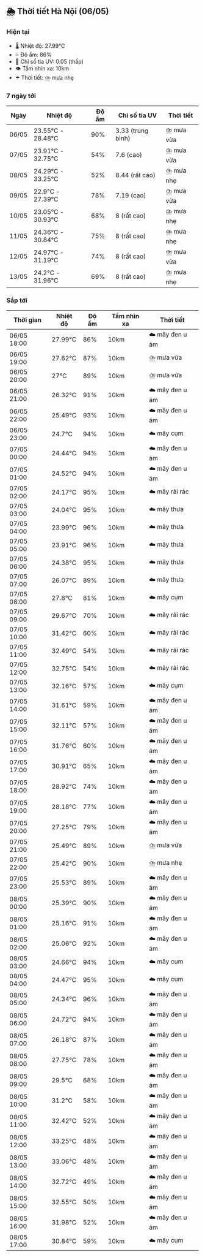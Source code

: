 ## 🌦️ Thời tiết Hà Nội (06/05)

### Hiện tại

- 🌡️ Nhiệt độ: 27.99℃
- 💦 Độ ẩm: 86%
- 🌟 Chỉ số tia UV: 0.05 (thấp)
- 👁️ Tầm nhìn xa: 10km
- ☂️ Thời tiết: ⛈️ mưa nhẹ

### 7 ngày tới

| Ngày | Nhiệt độ | Độ ẩm | Chỉ số tia UV | Thời tiết |
| --- | --- | --- | --- | --- |
| 06/05 | 23.55℃ - 28.48℃ | 90% | 3.33 (trung bình) | ⛈️ mưa vừa |
| 07/05 | 23.91℃ - 32.75℃ | 54% | 7.6 (cao) | ⛈️ mưa vừa |
| 08/05 | 24.29℃ - 33.25℃ | 52% | 8.44 (rất cao) | ⛈️ mưa nhẹ |
| 09/05 | 22.9℃ - 27.39℃ | 78% | 7.19 (cao) | ⛈️ mưa vừa |
| 10/05 | 23.05℃ - 30.93℃ | 68% | 8 (rất cao) | ⛈️ mưa nhẹ |
| 11/05 | 24.36℃ - 30.84℃ | 75% | 8 (rất cao) | ⛈️ mưa nhẹ |
| 12/05 | 24.97℃ - 31.19℃ | 74% | 8 (rất cao) | ⛈️ mưa vừa |
| 13/05 | 24.2℃ - 31.96℃ | 69% | 8 (rất cao) | ⛈️ mưa nhẹ |

### Sắp tới

| Thời gian | Nhiệt độ | Độ ẩm | Tầm nhìn xa | Thời tiết |
| --- | --- | --- | --- | --- |
| 06/05 18:00 | 27.99℃ | 86% | 10km | ☁️ mây đen u ám |
| 06/05 19:00 | 27.62℃ | 87% | 10km | ⛈️ mưa vừa |
| 06/05 20:00 | 27℃ | 89% | 10km | ⛈️ mưa vừa |
| 06/05 21:00 | 26.32℃ | 91% | 10km | ☁️ mây đen u ám |
| 06/05 22:00 | 25.49℃ | 93% | 10km | ☁️ mây đen u ám |
| 06/05 23:00 | 24.7℃ | 94% | 10km | ☁️ mây cụm |
| 07/05 00:00 | 24.44℃ | 94% | 10km | ☁️ mây đen u ám |
| 07/05 01:00 | 24.52℃ | 94% | 10km | ☁️ mây đen u ám |
| 07/05 02:00 | 24.17℃ | 95% | 10km | ☁️ mây rải rác |
| 07/05 03:00 | 24.04℃ | 95% | 10km | ☁️ mây thưa |
| 07/05 04:00 | 23.99℃ | 96% | 10km | ☁️ mây thưa |
| 07/05 05:00 | 23.91℃ | 96% | 10km | ☁️ mây thưa |
| 07/05 06:00 | 24.38℃ | 95% | 10km | ☁️ mây thưa |
| 07/05 07:00 | 26.07℃ | 89% | 10km | ☁️ mây thưa |
| 07/05 08:00 | 27.8℃ | 81% | 10km | ☁️ mây cụm |
| 07/05 09:00 | 29.67℃ | 70% | 10km | ☁️ mây rải rác |
| 07/05 10:00 | 31.42℃ | 60% | 10km | ☁️ mây rải rác |
| 07/05 11:00 | 32.49℃ | 54% | 10km | ☁️ mây rải rác |
| 07/05 12:00 | 32.75℃ | 54% | 10km | ☁️ mây rải rác |
| 07/05 13:00 | 32.16℃ | 57% | 10km | ☁️ mây cụm |
| 07/05 14:00 | 31.61℃ | 59% | 10km | ☁️ mây đen u ám |
| 07/05 15:00 | 32.11℃ | 57% | 10km | ☁️ mây đen u ám |
| 07/05 16:00 | 31.76℃ | 60% | 10km | ☁️ mây đen u ám |
| 07/05 17:00 | 30.91℃ | 65% | 10km | ☁️ mây đen u ám |
| 07/05 18:00 | 28.92℃ | 74% | 10km | ☁️ mây đen u ám |
| 07/05 19:00 | 28.18℃ | 77% | 10km | ☁️ mây đen u ám |
| 07/05 20:00 | 27.25℃ | 79% | 10km | ☁️ mây đen u ám |
| 07/05 21:00 | 25.49℃ | 89% | 10km | ⛈️ mưa vừa |
| 07/05 22:00 | 25.42℃ | 90% | 10km | ⛈️ mưa nhẹ |
| 07/05 23:00 | 25.53℃ | 89% | 10km | ☁️ mây đen u ám |
| 08/05 00:00 | 25.39℃ | 90% | 10km | ☁️ mây đen u ám |
| 08/05 01:00 | 25.16℃ | 91% | 10km | ☁️ mây đen u ám |
| 08/05 02:00 | 25.06℃ | 92% | 10km | ☁️ mây đen u ám |
| 08/05 03:00 | 24.66℃ | 94% | 10km | ☁️ mây cụm |
| 08/05 04:00 | 24.47℃ | 95% | 10km | ☁️ mây cụm |
| 08/05 05:00 | 24.34℃ | 96% | 10km | ☁️ mây đen u ám |
| 08/05 06:00 | 24.72℃ | 94% | 10km | ☁️ mây đen u ám |
| 08/05 07:00 | 26.18℃ | 87% | 10km | ☁️ mây đen u ám |
| 08/05 08:00 | 27.75℃ | 78% | 10km | ☁️ mây đen u ám |
| 08/05 09:00 | 29.5℃ | 68% | 10km | ☁️ mây đen u ám |
| 08/05 10:00 | 31.2℃ | 58% | 10km | ☁️ mây đen u ám |
| 08/05 11:00 | 32.42℃ | 52% | 10km | ☁️ mây đen u ám |
| 08/05 12:00 | 33.25℃ | 48% | 10km | ☁️ mây đen u ám |
| 08/05 13:00 | 33.06℃ | 48% | 10km | ☁️ mây đen u ám |
| 08/05 14:00 | 32.72℃ | 49% | 10km | ☁️ mây đen u ám |
| 08/05 15:00 | 32.55℃ | 50% | 10km | ☁️ mây đen u ám |
| 08/05 16:00 | 31.98℃ | 52% | 10km | ☁️ mây đen u ám |
| 08/05 17:00 | 30.84℃ | 59% | 10km | ☁️ mây cụm |
